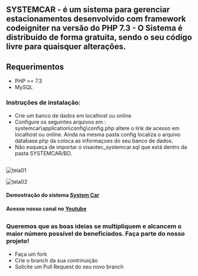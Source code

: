 ## SYSTEMCAR - é um  sistema para gerenciar  estacionamentos desenvolvido com framework codeigniter na versão do PHP 7.3 - O Sistema é distribuído de forma gratuita, sendo o seu código livre para quaisquer alterações. 
## Requerimentos
* PHP >= 7.3
* MySQL
### Instruções de instalação:
* Crie um banco de dados em localhost ou online
* Configure os seguintes arquivos em : systemcar\application\config\config.php
 altere o link de acesso  em localhost ou online.
 Ainda na mesma pasta config localiza o arquivo database.php da coloca as informaçoes do seu banco de dados. 
 * Não esqueça de importar o visaotec_systemcar.sql que está dentro da pasta SYSTEMCAR/BD.
  ##
![tela01](https://user-images.githubusercontent.com/35280835/136465592-9dd5a8bd-5db3-4018-be8d-38c0b183bc60.PNG)

![tela02](https://user-images.githubusercontent.com/35280835/136465643-a6469975-c40a-426a-a708-48220face540.PNG)

#### Demostração do sistema [System Car](https://www.youtube.com/watch?v=3pjNhjjOq1g)
#### Acesse nosso canal no [Youtube](https://www.youtube.com/channel/UCrQgt3TC4XIX9jxLkiENBRA)
##
### Queremos que as boas ideias se multipliquem e alcancem o maior número possível de beneficiados. Faça parte do nosso projeto!  
* Faça um fork
* Crie o branch da sua contrinuição
* Solicite um Pull Request do seu novo branch